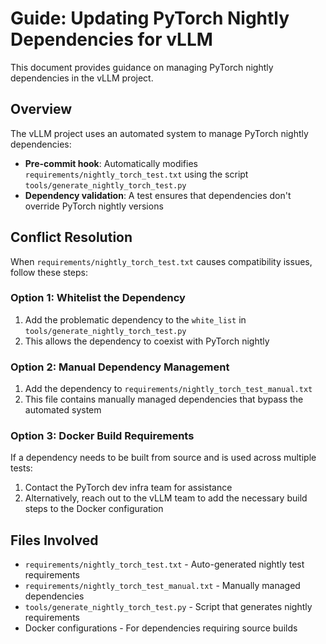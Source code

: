 
# Guide: Updating PyTorch Nightly Dependencies for vLLM

This document provides guidance on managing PyTorch nightly dependencies in the vLLM project.

## Overview

The vLLM project uses an automated system to manage PyTorch nightly dependencies:

- **Pre-commit hook**: Automatically modifies `requirements/nightly_torch_test.txt` using the script `tools/generate_nightly_torch_test.py`
- **Dependency validation**: A test ensures that dependencies don't override PyTorch nightly versions

## Conflict Resolution

When `requirements/nightly_torch_test.txt` causes compatibility issues, follow these steps:

### Option 1: Whitelist the Dependency
1. Add the problematic dependency to the `white_list` in `tools/generate_nightly_torch_test.py`
2. This allows the dependency to coexist with PyTorch nightly

### Option 2: Manual Dependency Management
1. Add the dependency to `requirements/nightly_torch_test_manual.txt`
2. This file contains manually managed dependencies that bypass the automated system

### Option 3: Docker Build Requirements
If a dependency needs to be built from source and is used across multiple tests:

1. Contact the PyTorch dev infra team for assistance
2. Alternatively, reach out to the vLLM team to add the necessary build steps to the Docker configuration

## Files Involved

- `requirements/nightly_torch_test.txt` - Auto-generated nightly test requirements
- `requirements/nightly_torch_test_manual.txt` - Manually managed dependencies
- `tools/generate_nightly_torch_test.py` - Script that generates nightly requirements
- Docker configurations - For dependencies requiring source builds
